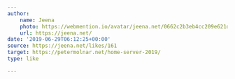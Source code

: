 ```yaml
---
author:
    name: Jeena
    photo: https://webmention.io/avatar/jeena.net/0662c2b3eb4cc209e621dcd441c3687c3199af5079a67a8f1dac46039a75d5af.jpg
    url: https://jeena.net/
date: '2019-06-29T06:12:25+00:00'
source: https://jeena.net/likes/161
target: https://petermolnar.net/home-server-2019/
type: like

---
```


